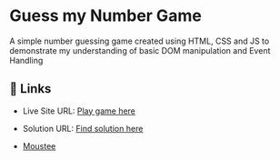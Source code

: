 # Guess my Number Game

A simple number guessing game created using HTML, CSS and JS to demonstrate my understanding of basic DOM manipulation and Event Handling

## 🔗 Links

- Live Site URL: [Play game here](https://chipper-smakager-85a599.netlify.app/)
- Solution URL: [Find solution here](https://github.com/MousteeM/Guess-my-game)

- [Moustee](https://github.com/MousteeM)
